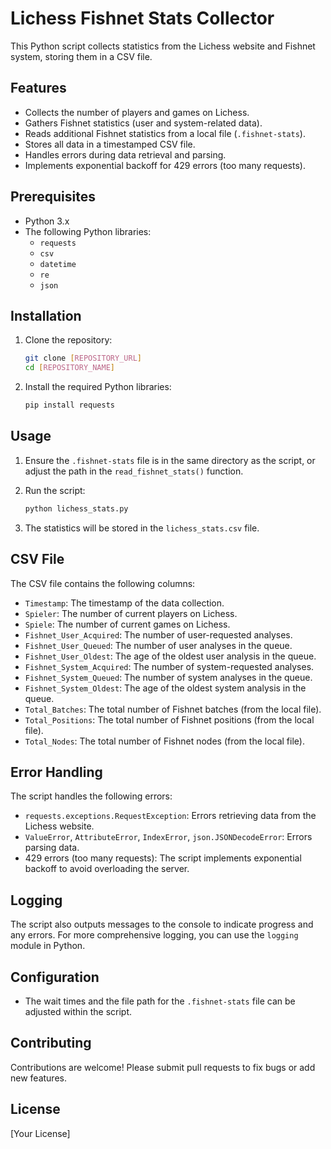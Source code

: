 # Lichess Fishnet Stats Collector

This Python script collects statistics from the Lichess website and Fishnet system, storing them in a CSV file.

## Features

* Collects the number of players and games on Lichess.
* Gathers Fishnet statistics (user and system-related data).
* Reads additional Fishnet statistics from a local file (`.fishnet-stats`).
* Stores all data in a timestamped CSV file.
* Handles errors during data retrieval and parsing.
* Implements exponential backoff for 429 errors (too many requests).

## Prerequisites

* Python 3.x
* The following Python libraries:
    * `requests`
    * `csv`
    * `datetime`
    * `re`
    * `json`

## Installation

1.  Clone the repository:

    ```bash
    git clone [REPOSITORY_URL]
    cd [REPOSITORY_NAME]
    ```

2.  Install the required Python libraries:

    ```bash
    pip install requests
    ```

## Usage

1.  Ensure the `.fishnet-stats` file is in the same directory as the script, or adjust the path in the `read_fishnet_stats()` function.
2.  Run the script:

    ```bash
    python lichess_stats.py
    ```

3.  The statistics will be stored in the `lichess_stats.csv` file.

## CSV File

The CSV file contains the following columns:

* `Timestamp`: The timestamp of the data collection.
* `Spieler`: The number of current players on Lichess.
* `Spiele`: The number of current games on Lichess.
* `Fishnet_User_Acquired`: The number of user-requested analyses.
* `Fishnet_User_Queued`: The number of user analyses in the queue.
* `Fishnet_User_Oldest`: The age of the oldest user analysis in the queue.
* `Fishnet_System_Acquired`: The number of system-requested analyses.
* `Fishnet_System_Queued`: The number of system analyses in the queue.
* `Fishnet_System_Oldest`: The age of the oldest system analysis in the queue.
* `Total_Batches`: The total number of Fishnet batches (from the local file).
* `Total_Positions`: The total number of Fishnet positions (from the local file).
* `Total_Nodes`: The total number of Fishnet nodes (from the local file).

## Error Handling

The script handles the following errors:

* `requests.exceptions.RequestException`: Errors retrieving data from the Lichess website.
* `ValueError`, `AttributeError`, `IndexError`, `json.JSONDecodeError`: Errors parsing data.
* 429 errors (too many requests): The script implements exponential backoff to avoid overloading the server.

## Logging

The script also outputs messages to the console to indicate progress and any errors. For more comprehensive logging, you can use the `logging` module in Python.

## Configuration

* The wait times and the file path for the `.fishnet-stats` file can be adjusted within the script.

## Contributing

Contributions are welcome! Please submit pull requests to fix bugs or add new features.

## License

[Your License]
